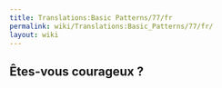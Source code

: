 ```yaml
---
title: Translations:Basic Patterns/77/fr
permalink: wiki/Translations:Basic_Patterns/77/fr/
layout: wiki
---
```


## Êtes-vous courageux ?

